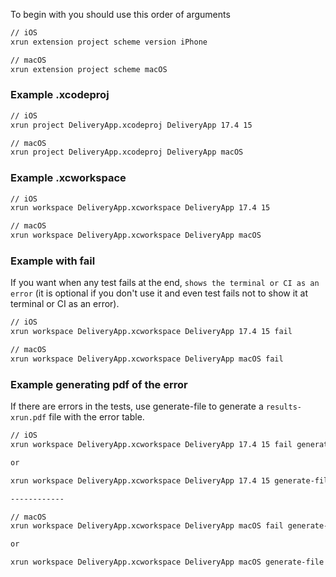 To begin with you should use this order of arguments

```sh
// iOS
xrun extension project scheme version iPhone

// macOS
xrun extension project scheme macOS
```

### Example .xcodeproj
```sh
// iOS
xrun project DeliveryApp.xcodeproj DeliveryApp 17.4 15

// macOS
xrun project DeliveryApp.xcodeproj DeliveryApp macOS
```

### Example .xcworkspace
```sh
// iOS
xrun workspace DeliveryApp.xcworkspace DeliveryApp 17.4 15

// macOS
xrun workspace DeliveryApp.xcworkspace DeliveryApp macOS
```

### Example with fail
If you want when any test fails at the end, `shows the terminal or CI as an error` (it is optional if you don't use it and even test fails not to show it at terminal or CI as an error).

```sh
// iOS
xrun workspace DeliveryApp.xcworkspace DeliveryApp 17.4 15 fail

// macOS
xrun workspace DeliveryApp.xcworkspace DeliveryApp macOS fail
```

### Example generating pdf of the error
If there are errors in the tests, use generate-file to generate a `results-xrun.pdf` file with the error table.

```sh
// iOS
xrun workspace DeliveryApp.xcworkspace DeliveryApp 17.4 15 fail generate-file

or

xrun workspace DeliveryApp.xcworkspace DeliveryApp 17.4 15 generate-file

------------

// macOS
xrun workspace DeliveryApp.xcworkspace DeliveryApp macOS fail generate-file

or

xrun workspace DeliveryApp.xcworkspace DeliveryApp macOS generate-file
```
